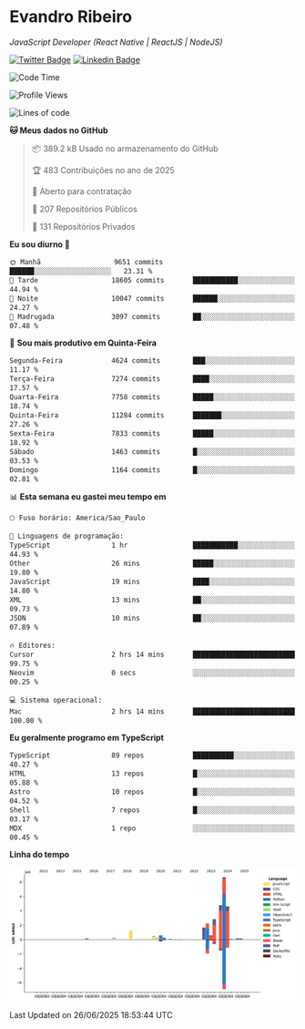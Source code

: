 # Evandro **Ribeiro**

*JavaScript Developer (React Native | ReactJS | NodeJS)*

[![Twitter Badge](https://img.shields.io/badge/-@ribeiroevandro-201B2D?style=flat-square&labelColor=201B2D&logo=twitter&logoColor=white&link=https://twitter.com/ribeiroevandro)](https://twitter.com/ribeiroevandro) 
[![Linkedin Badge](https://img.shields.io/badge/-Evandro%20Ribeiro-201B2D?style=flat-square&logo=Linkedin&logoColor=white&link=https://www.linkedin.com/in/ribeiroevandro)](https://www.linkedin.com/in/ribeiroevandro) 


<!--START_SECTION:waka-->
![Code Time](http://img.shields.io/badge/Code%20Time-4%2C581%20hrs%2014%20mins-blue)

![Profile Views](http://img.shields.io/badge/Visualizac%C3%B5es%20do%20perfil-6-blue)

![Lines of code](https://img.shields.io/badge/Desde%20o%20Hello%20World%20eu%20escrevi-28.8%20million%20linhas%20de%20c%C3%B3digo-blue)

**🐱 Meus dados no GitHub** 

> 📦 389.2 kB Usado no armazenamento do GitHub 
 > 
> 🏆 483 Contribuições no ano de 2025
 > 
> 💼 Aberto para contratação
 > 
> 📜 207 Repositórios Públicos 
 > 
> 🔑 131 Repositórios Privados 
 > 
**Eu sou diurno 🐤** 

```text
🌞 Manhã                  9651 commits        ██████░░░░░░░░░░░░░░░░░░░   23.31 % 
🌆 Tarde                  18605 commits       ███████████░░░░░░░░░░░░░░   44.94 % 
🌃 Noite                  10047 commits       ██████░░░░░░░░░░░░░░░░░░░   24.27 % 
🌙 Madrugada              3097 commits        ██░░░░░░░░░░░░░░░░░░░░░░░   07.48 % 
```
📅 **Sou mais produtivo em Quinta-Feira** 

```text
Segunda-Feira            4624 commits        ███░░░░░░░░░░░░░░░░░░░░░░   11.17 % 
Terça-Feira              7274 commits        ████░░░░░░░░░░░░░░░░░░░░░   17.57 % 
Quarta-Feira             7758 commits        █████░░░░░░░░░░░░░░░░░░░░   18.74 % 
Quinta-Feira             11284 commits       ███████░░░░░░░░░░░░░░░░░░   27.26 % 
Sexta-Feira              7833 commits        █████░░░░░░░░░░░░░░░░░░░░   18.92 % 
Sábado                   1463 commits        █░░░░░░░░░░░░░░░░░░░░░░░░   03.53 % 
Domingo                  1164 commits        █░░░░░░░░░░░░░░░░░░░░░░░░   02.81 % 
```


📊 **Esta semana eu gastei meu tempo em** 

```text
🕑︎ Fuso horário: America/Sao_Paulo

💬 Linguagens de programação: 
TypeScript               1 hr                ███████████░░░░░░░░░░░░░░   44.93 % 
Other                    26 mins             █████░░░░░░░░░░░░░░░░░░░░   19.80 % 
JavaScript               19 mins             ████░░░░░░░░░░░░░░░░░░░░░   14.80 % 
XML                      13 mins             ██░░░░░░░░░░░░░░░░░░░░░░░   09.73 % 
JSON                     10 mins             ██░░░░░░░░░░░░░░░░░░░░░░░   07.89 % 

🔥 Editores: 
Cursor                   2 hrs 14 mins       █████████████████████████   99.75 % 
Neovim                   0 secs              ░░░░░░░░░░░░░░░░░░░░░░░░░   00.25 % 

💻 Sistema operacional: 
Mac                      2 hrs 14 mins       █████████████████████████   100.00 % 
```

**Eu geralmente programo em TypeScript** 

```text
TypeScript               89 repos            ██████████░░░░░░░░░░░░░░░   40.27 % 
HTML                     13 repos            █░░░░░░░░░░░░░░░░░░░░░░░░   05.88 % 
Astro                    10 repos            █░░░░░░░░░░░░░░░░░░░░░░░░   04.52 % 
Shell                    7 repos             █░░░░░░░░░░░░░░░░░░░░░░░░   03.17 % 
MDX                      1 repo              ░░░░░░░░░░░░░░░░░░░░░░░░░   00.45 % 
```



**Linha do tempo**

![Lines of Code chart](https://raw.githubusercontent.com/ribeiroevandro/ribeiroevandro/main/assets/bar_graph.png)


 Last Updated on 26/06/2025 18:53:44 UTC
<!--END_SECTION:waka-->
